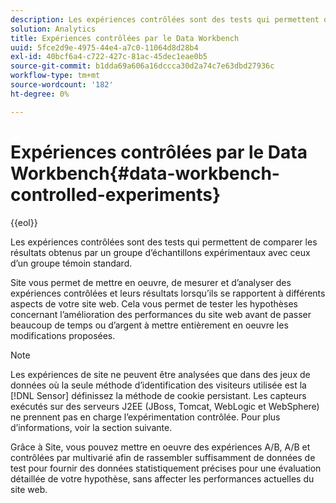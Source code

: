 ```yaml
---
description: Les expériences contrôlées sont des tests qui permettent de comparer les résultats obtenus par un groupe d’échantillons expérimentaux avec ceux d’un groupe témoin standard.
solution: Analytics
title: Expériences contrôlées par le Data Workbench
uuid: 5fce2d9e-4975-44e4-a7c0-11064d8d28b4
exl-id: 40bcf6a4-c722-427c-81ac-45dec1eae0b5
source-git-commit: b1dda69a606a16dccca30d2a74c7e63dbd27936c
workflow-type: tm+mt
source-wordcount: '182'
ht-degree: 0%

---
```


# Expériences contrôlées par le Data Workbench{#data-workbench-controlled-experiments}

{{eol}}

Les expériences contrôlées sont des tests qui permettent de comparer les résultats obtenus par un groupe d’échantillons expérimentaux avec ceux d’un groupe témoin standard.

Site vous permet de mettre en oeuvre, de mesurer et d’analyser des expériences contrôlées et leurs résultats lorsqu’ils se rapportent à différents aspects de votre site web. Cela vous permet de tester les hypothèses concernant l’amélioration des performances du site web avant de passer beaucoup de temps ou d’argent à mettre entièrement en oeuvre les modifications proposées.

>[!NOTE]
>
>Les expériences de site ne peuvent être analysées que dans des jeux de données où la seule méthode d’identification des visiteurs utilisée est la [!DNL Sensor] définissez la méthode de cookie persistant. Les capteurs exécutés sur des serveurs J2EE (JBoss, Tomcat, WebLogic et WebSphere) ne prennent pas en charge l’expérimentation contrôlée. Pour plus d’informations, voir la section suivante.

Grâce à Site, vous pouvez mettre en oeuvre des expériences A/B, A/B et contrôlées par multivarié afin de rassembler suffisamment de données de test pour fournir des données statistiquement précises pour une évaluation détaillée de votre hypothèse, sans affecter les performances actuelles du site web.
